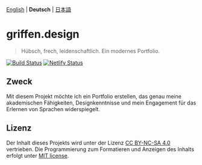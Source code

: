 [English](README.md) | **Deutsch** | [日本語](README.ja.md)

# griffen.design

> Hübsch, frech, leidenschaftlich. Ein modernes Portfolio.

[![Build Status](https://travis-ci.com/schwigri/griffen.design.svg?branch=master)](https://travis-ci.com/schwigri/griffen.design)
[![Netlify Status](https://api.netlify.com/api/v1/badges/8b7e9850-f273-40f8-83cf-d7f6deab6b4a/deploy-status)](https://app.netlify.com/sites/schwigri/deploys)

## Zweck

Mit diesem Projekt möchte ich ein Portfolio erstellen, das genau meine akademischen Fähigkeiten, Designkenntnisse und mein Engagement für das Erlernen von Sprachen widerspiegelt.

## Lizenz

Der Inhalt dieses Projekts wird unter der Lizenz [CC BY-NC-SA 4.0](https://creativecommons.org/licenses/by-nc-sa/4.0/deed.de) vertrieben. Die Programmierung zum Formatieren und Anzeigen des Inhalts erfolgt unter [MIT license](LICENSE).
